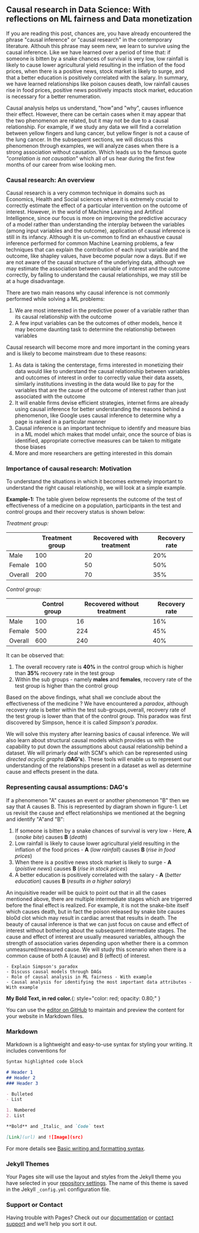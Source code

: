 ## Causal research in Data Science: With reflections on ML fairness and Data monetization

If you are reading this post, chances are, you have already encountered the phrase "causal inference" or "causal research" in the contemporary literature. Althouh this phrase may seem new, we learn to survive using the causal inference. Like we have learned over a period of time that: if someone is bitten by a snake chances of survival is very low, low rainfall is likely to cause lower agricultural yield resulting in the inflation of the food prices, when there is a positive news, stock market is likely to surge, and that a better education is positively correlated with the salary. In summary, we have learned relationships like poison causes death, low rainfall causes rise in food prices, positive news positively impacts stock market, education is necessary for a better renumeration. 

Causal analysis helps us understand, "how"and "why", causes influence their effect. However, there can be certain cases when it may appear that the two phenomenon are related, but it may not be due to a causal relationship. For example, if we study any data we will find a correlation between yellow fingers and lung cancer, but yellow finger is not a cause of the lung cancer.
In the subsequent sections, we will discuss this phenomenon through examples, we will analyze cases when there is a strong association without causation. Which leads us to the famous quote _"correlation is not causation"_ which all of us hear during the first few months of our career from wise looking men.

### Causal research: An overview
Causal research is a very common technique in domains such as Economics, Health and Social sciences where it is extremely crucial to correctly estimate the effect of a particular intervention on the outcome of interest. However, in the world of Machine Learning and Artifical Intelligence, since our focus is more on improving the predictive accuracy of a model rather than understanding the interplay between the variables (among input variables and the outcome), application of causal inference is still in its infancy. 
Although it is un-common to find an exhaustive causal inference performed for common Machine Learning problems, a few techniques that can explain the contribution of each input variable and the outcome, like shapley values, have become popular now a days. But if we are not aware of the causal structure of the underlying data, although we may estimate the association between variable of interest and the outcome correctly, by failing to understand the causal relationships, we may still be at a huge disadvantage.

There are two main reasons why causal inference is not commonly performed while solving a ML problems:
1. We are most interested in the predictive power of a variable rather than its causal relationship with the outcome
2. A few input variables can be the outcomes of other models, hence it may become daunting task to determine the relationship between variables

Causal research will become more and more important in the coming years and is likely to become mainstream due to these reasons:
1. As data is taking the centerstage, firms interested in monetizing their data would like to understand the causal relationship between variables and outcomes of interest in order to correctly value their data assets, similarly institutions investing in the data would like to pay for the variables that are the cause of the outcome of interest rather than just associated with the outcome
2. It will enable firms devise efficient strategies, internet firms are already using causal inference for better understanding the reasons behind a phenomenon, like Google uses causal inference to determine why a page is ranked in a particular manner
3. Causal inference is an important technique to identify and measure bias in a ML model which makes that model unfair, once the source of bias is identified, appropriate corrective measures can be taken to mitigate those biases
4. More and more researchers are getting interested in this domain

### Importance of causal research: Motivation
To understand the situations in which it becomes extremely important to understand the right causal relationship, we will look at a simple example. 

__Example-1:__
The table given below represents the outcome of the test of effectiveness of a medicine on a population, participants in the test and control groups and their recovery status is shown below:

_Treatment group:_

|   | Treatment group  | Recovered with treatment  | Recovery rate  |
|---|---|---|---|
| Male  |100   | 20  |  20% |
| Female  | 100  |  50 | 50%  |
|Overall   | 200  | 70  | 35%  |

_Control group:_

|   | Control group  | Recovered without treatment  | Recovery rate  |
|---|---|---|---|
| Male  |100   | 16  |  16% |
| Female  | 500  |  224 | 45%  |
|Overall   | 600  | 240  | 40%  |


It can be observed that:
1. The overall recovery rate is __40%__ in the control group which is higher than __35%__ recovery rate in the test group
2. Within the sub groups - namely __males__ and __females__, recovery rate of the test group is higher than the control group

Based on the above findings, what shall we conclude about the effectiveness of the medicine ? 
We have encountered a _paradox_, although recovery rate is better within the test sub-groups,overall, recovery rate of the test group is lower than that of the control group. This paradox was first discovered by Simpson, hence it is called _Simpson's paradox_.

We will solve this mystery after learning basics of causal inference. We will also learn about structural causal models which provides us with the capability to put down the assumptions about causal relationship behind a dataset. We will primarly deal with SCM's which can be represented using _directed acyclic graphs_ (__DAG's__). These tools will enable us to represent our understanding of the relationships present in a dataset as well as determine cause and effects present in the data.

### Representing causal assumptions: DAG's

If a phenomenon "A" causes an event or another phenomenon "B" then we say that A causes B. This is represented by diagram shown in figure-1.
Let us revisit the cause and effect relationships we mentioned at the begning and identify "A"and "B":

1. If someone is bitten by a snake chances of survival is very low - Here, __A__ (_snake bite_) causes __B__ (_death_)
2. Low rainfall is likely to cause lower agricultural yield resulting in the inflation of the food prices - __A__ (_low rainfall_) causes __B__ (_rise in food prices_)
3. When there is a positive news stock market is likely to surge  - __A__ (_poistive news_) causes __B__ (_rise in stock prices_)
4. A better education is positively correlated with the salary - __A__ (_better education_) causes __B__ (_results in a higher salary_)

An inquisitive reader will be quick to point out that in all the cases mentioned above, there are multiple intermediate stages which are trigerred before the final effect is realized. 
For example, it is not the snake-bite itself which causes death, but in fact the poison released by snake bite causes blo0d clot which may result in cardiac arrest that  results in death. The beauty of causal inference is that we can just focus on cause and effect of interest without bothering about the subsequent intermediate stages. The cause and effect of interest are usually measured variables, although the strength of association varies depending upon whether there is a common unmeasured/measured cause. We will study this scenario when there is a common cause of both A (cause) and B (effect) of interest.


```
- Explain Simpson's paradox
- Discuss causal models through DAGs
- Role of causal analysis in ML fairness - With example
- Causal analysis for identifying the most important data attributes - With example
```





**My Bold Text, in red color.**{: style="color: red; opacity: 0.80;" }



You can use the [editor on GitHub](https://github.com/codesrepo/codesrepo.github.io/edit/main/index.md) to maintain and preview the content for your website in Markdown files.


### Markdown

Markdown is a lightweight and easy-to-use syntax for styling your writing. It includes conventions for

```markdown
Syntax highlighted code block

# Header 1
## Header 2
### Header 3

- Bulleted
- List

1. Numbered
2. List

**Bold** and _Italic_ and `Code` text

[Link](url) and ![Image](src)
```

For more details see [Basic writing and formatting syntax](https://docs.github.com/en/github/writing-on-github/getting-started-with-writing-and-formatting-on-github/basic-writing-and-formatting-syntax).

### Jekyll Themes

Your Pages site will use the layout and styles from the Jekyll theme you have selected in your [repository settings](https://github.com/codesrepo/codesrepo.github.io/settings/pages). The name of this theme is saved in the Jekyll `_config.yml` configuration file.

### Support or Contact

Having trouble with Pages? Check out our [documentation](https://docs.github.com/categories/github-pages-basics/) or [contact support](https://support.github.com/contact) and we’ll help you sort it out.
